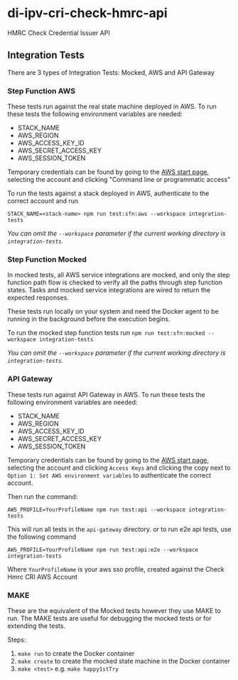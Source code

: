 # di-ipv-cri-check-hmrc-api

HMRC Check Credential Issuer API

## Integration Tests

There are 3 types of Integration Tests: Mocked, AWS and API Gateway

### Step Function AWS

These tests run against the real state machine deployed in AWS.
To run these tests the following environment variables are needed:

- STACK_NAME
- AWS_REGION
- AWS_ACCESS_KEY_ID
- AWS_SECRET_ACCESS_KEY
- AWS_SESSION_TOKEN

Temporary credentials can be found by going to the [AWS start page](https://uk-digital-identity.awsapps.com/start#/), selecting the account and clicking
"Command line or programmatic access"

To run the tests against a stack deployed in AWS, authenticate to the correct account and run

`STACK_NAME=<stack-name> npm run test:sfn:aws --workspace integration-tests`

_You can omit the `--workspace` parameter if the current working directory is `integration-tests`._

### Step Function Mocked

In mocked tests, all AWS service integrations are mocked, and only the step function path flow is checked to verify all
the paths through step function states. Tasks and mocked service integrations are wired to return the expected responses.

These tests run locally on your system and need the Docker agent to be running in the background before the execution begins.

To run the mocked step function tests run
`npm run test:sfn:mocked --workspace integration-tests`

_You can omit the `--workspace` parameter if the current working directory is `integration-tests`._

### API Gateway
These tests run against API Gateway in AWS.
To run these tests the following environment variables are needed:

- STACK_NAME
- AWS_REGION
- AWS_ACCESS_KEY_ID
- AWS_SECRET_ACCESS_KEY
- AWS_SESSION_TOKEN

Temporary credentials can be found by going to the [AWS start page](https://uk-digital-identity.awsapps.com/start#/), selecting the account and clicking
`Access Keys` and clicking the copy next to `Option 1: Set AWS environment variables` to authenticate the correct account.


Then run the command:

`AWS_PROFILE=YourProfileName npm run test:api --workspace integration-tests`

This will run all tests in the `api-gateway` directory.
or to run e2e api tests, use the following command

`AWS_PROFILE=YourProfileName npm run test:api:e2e --workspace integration-tests`

Where `YourProfileName` is your aws sso profile, created against the Check Hmrc CRI AWS Account

### MAKE

These are the equivalent of the Mocked tests however they use MAKE to run.
The MAKE tests are useful for debugging the mocked tests or for extending the tests.

Steps:

1. `make run` to create the Docker container
2. `make create` to create the mocked state machine in the Docker container
3. `make <test>` e.g. `make happy1stTry`
